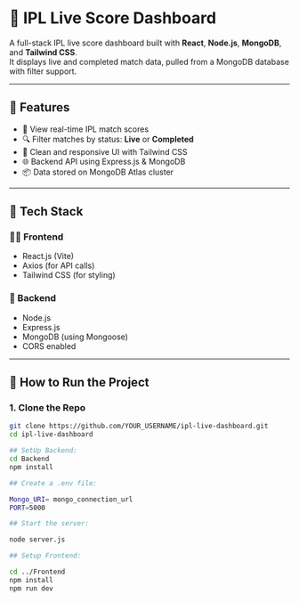 # 🏏 IPL Live Score Dashboard

A full-stack IPL live score dashboard built with **React**, **Node.js**, **MongoDB**, and **Tailwind CSS**.  
It displays live and completed match data, pulled from a MongoDB database with filter support.

---

## 📌 Features

- 🎯 View real-time IPL match scores
- 🔍 Filter matches by status: **Live** or **Completed**
- 🎨 Clean and responsive UI with Tailwind CSS
- 🌐 Backend API using Express.js & MongoDB
- 📦 Data stored on MongoDB Atlas cluster

---

## 🧰 Tech Stack

### 👨‍💻 Frontend
- React.js (Vite)
- Axios (for API calls)
- Tailwind CSS (for styling)

### 🔧 Backend
- Node.js
- Express.js
- MongoDB (using Mongoose)
- CORS enabled

---

## 🚀 How to Run the Project

### 1. Clone the Repo
```bash
git clone https://github.com/YOUR_USERNAME/ipl-live-dashboard.git
cd ipl-live-dashboard

## SetUp Backend: 
cd Backend
npm install

## Create a .env file:

Mongo_URI= mongo_connection_url
PORT=5000

## Start the server:

node server.js

## Setup Frontend:

cd ../Frontend
npm install
npm run dev



